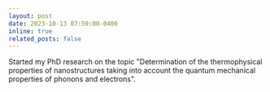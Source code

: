```yaml
---
layout: post
date: 2023-10-13 07:59:00-0400
inline: true
related_posts: false
---
```


Started my PhD research on the topic "Determination of the thermophysical properties of nanostructures taking into account the quantum mechanical properties of phonons and electrons".
